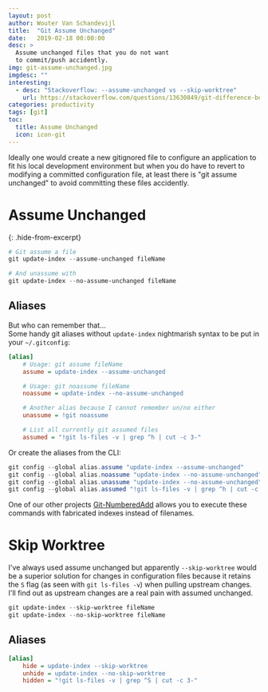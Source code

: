 ```yaml
---
layout: post
author: Wouter Van Schandevijl
title:  "Git Assume Unchanged"
date:   2019-02-18 00:00:00
desc: >
  Assume unchanged files that you do not want
  to commit/push accidently.
img: git-assume-unchanged.jpg
imgdesc: ""
interesting:
  - desc: "Stackoverflow: --assume-unchanged vs --skip-worktree"
    url: https://stackoverflow.com/questions/13630849/git-difference-between-assume-unchanged-and-skip-worktree
categories: productivity
tags: [git]
toc:
  title: Assume Unchanged
  icon: icon-git
---
```


Ideally one would create a new gitignored file to configure an application to fit his local development
environment but when you do have to revert to modifying a committed configuration file, at least there is
"git assume unchanged" to avoid committing these files accidently.


# Assume Unchanged
{: .hide-from-excerpt}

```powershell
# Git assume a file
git update-index --assume-unchanged fileName

# And unassume with
git update-index --no-assume-unchanged fileName
```

<!--more-->

## Aliases

But who can remember that...  
Some handy git aliases without `update-index` nightmarish syntax to be put in your `~/.gitconfig`:

```ini
[alias]
    # Usage: git assume fileName
    assume = update-index --assume-unchanged

    # Usage: git noassume fileName
    noassume = update-index --no-assume-unchanged

    # Another alias because I cannot remember un/no either
    unassume = !git noassume

    # List all currently git assumed files
    assumed = "!git ls-files -v | grep ^h | cut -c 3-"
```

Or create the aliases from the CLI:  
```powershell
git config --global alias.assume "update-index --assume-unchanged"
git config --global alias.noassume "update-index --no-assume-unchanged"
git config --global alias.unassume "update-index --no-assume-unchanged"
git config --global alias.assumed "!git ls-files -v | grep ^h | cut -c 3-"
```

One of our other projects [Git-NumberedAdd](/blog/productivity/git-numbered-add-for-powershell) allows you to execute these commands with fabricated
indexes instead of filenames.


# Skip Worktree

I've always used assume unchanged but apparently `--skip-worktree` would be a superior
solution for changes in configuration files because it retains the `S` flag (as seen with `git ls-files -v`)
when pulling upstream changes. I'll find out as upstream changes are a real pain with assumed unchanged.

<!-- TODO: is skip-worktree really better when dealing with changes on origin? -->

```powershell
git update-index --skip-worktree fileName
git update-index --no-skip-worktree fileName
```

## Aliases

```ini
[alias]
    hide = update-index --skip-worktree
    unhide = update-index --no-skip-worktree
    hidden = "!git ls-files -v | grep ^S | cut -c 3-"
```
